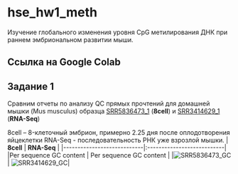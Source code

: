 # hse_hw1_meth
Изучение глобального изменения уровня CpG метилирования ДНК при раннем эмбриональном развитии мыши.

## Ссылка на Google Colab

## Задание 1
Сравним отчеты по анализу QC прямых прочтений для домашней мышки (Mus musculus) образца [SRR5836473_1](https://www.ebi.ac.uk/ena/browser/view/SRR5836473?show=reads) (**8cell**) и [SRR3414629_1](https://www.ebi.ac.uk/ena/browser/view/SRR3414629?show=reads) (**RNA-Seq**) 

8cell – 8-клеточный эмбрион, примерно 2.25 дня после оплодотворения яйцеклетки
RNA-Seq - последовательность РНК уже взрозлой мышки. 
|              **8cell**     |     **RNA-Seq**            |
|----------------------------|:---------------------------|
|Per sequence GC content     | Per sequence GC content    |
|![SRR5836473_GC](https://user-images.githubusercontent.com/60792064/154817884-2676a33f-5f97-4b54-8f17-67e0978c6207.png) | ![SRR3414629_GC](https://user-images.githubusercontent.com/60792064/154817893-478fc873-6147-4343-bd1a-ecfc1a73b38c.png)|

